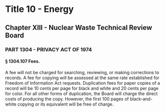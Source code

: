 
# Title 10 - Energy
## Chapter XIII - Nuclear Waste Technical Review Board
### PART 1304 - PRIVACY ACT OF 1974
#### § 1304.107 Fees.

A fee will not be charged for searching, reviewing, or making corrections to records. A fee for copying will be assessed at the same rate established for Freedom of Information Act requests. Duplication fees for paper copies of a record will be 10 cents per page for black and white and 20 cents per page for color. For all other forms of duplication, the Board will charge the direct costs of producing the copy. However, the first 100 pages of black-and-white copying or its equivalent will be free of charge.
